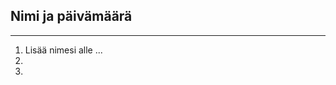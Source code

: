 ## Nimi ja päivämäärä  
_______________________________________________
1. Lisää nimesi alle ... 
2.  
3. 
